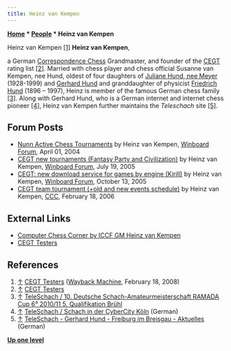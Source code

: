 ```yaml
---
title: Heinz van Kempen
---
```

**[Home](Home "Home") * [People](People "People") * Heinz van Kempen**

[](https://web.archive.org/web/20080218134356/http://www.husvankempen.de/nunn/testers/testers.html) Heinz van Kempen <a id="cite-note-1" href="#cite-ref-1">[1]</a>
**Heinz van Kempen**,

a German [Correspondence Chess](https://en.wikipedia.org/wiki/Correspondence_chess) Grandmaster, and founder of the [CEGT](CEGT "CEGT") rating list <a id="cite-note-2" href="#cite-ref-2">[2]</a>.
Married with chess player and chess official Susanne van Kempen, nee Hund, oldest of four daughters of [Juliane Hund, nee Meyer](http://de.wikipedia.org/wiki/Juliane_Hund) (1928-1999) and [Gerhard Hund](Gerhard_Hund "Gerhard Hund") and granddaughter of physicist [Friedrich Hund](https://en.wikipedia.org/wiki/Friedrich_Hund) (1896 – 1997),
Heinz is member of the famous German chess family <a id="cite-note-3" href="#cite-ref-3">[3]</a>.
Along with Gerhard Hund, who is a German internet and internet chess pioneer <a id="cite-note-4" href="#cite-ref-4">[4]</a>,
Heinz van Kempen further maintains the *Teleschach* site <a id="cite-note-5" href="#cite-ref-5">[5]</a>.

## Forum Posts

- [Nunn Active Chess Tournaments](http://www.open-aurec.com/wbforum/viewtopic.php?f=18&t=47115) by Heinz van Kempen, [Winboard Forum](Computer_Chess_Forums "Computer Chess Forums"), April 01, 2004
- [CEGT new tournaments (Fantasy Party and Civilization)](http://www.open-aurec.com/wbforum/viewtopic.php?f=2&t=3129&p=15255) by Heinz van Kempen, [Winboard Forum](Computer_Chess_Forums "Computer Chess Forums"), July 19, 2005
- [CEGT: new download service for games by engine (Kirill)](http://www.open-aurec.com/wbforum/viewtopic.php?f=2&t=3669&p=18594) by Heinz van Kempen, [Winboard Forum](Computer_Chess_Forums "Computer Chess Forums"), October 13, 2005
- [CEGT team tournament (+old and new events schedule)](https://www.stmintz.com/ccc/index.php?id=487506) by Heinz van Kempen, [CCC](CCC "CCC"), February 18, 2006

## External Links

- [Computer Chess Corner by ICCF GM Heinz van Kempen](https://www.teleschach.de/forum/computer.htm)
- [CEGT Testers](http://www.cegt.net/testers/testers.html)

## References

1. <a id="cite-ref-1" href="#cite-note-1">↑</a> [CEGT Testers](https://web.archive.org/web/20080218134356/http://www.husvankempen.de/nunn/testers/testers.html) ([Wayback Machine](https://en.wikipedia.org/wiki/Wayback_Machine), February 18, 2008)
1. <a id="cite-ref-2" href="#cite-note-2">↑</a> [CEGT Testers](http://www.cegt.net/testers/testers.html)
1. <a id="cite-ref-3" href="#cite-note-3">↑</a> [TeleSchach / 10. Deutsche Schach-Amateurmeisterschaft RAMADA Cup 6³ 2010/11 5. Qualifikation Brühl](https://www.teleschach.com/aktuelles/bruehl-2011.htm)
1. <a id="cite-ref-4" href="#cite-note-4">↑</a> [TeleSchach / Schach in der CyberCity Köln](https://www.teleschach.de/schach_m.htm) (German)
1. <a id="cite-ref-5" href="#cite-note-5">↑</a> [TeleSchach - Gerhard Hund - Freiburg im Breisgau - Aktuelles](https://www.teleschach.de/) (German)

**[Up one level](People "People")**


